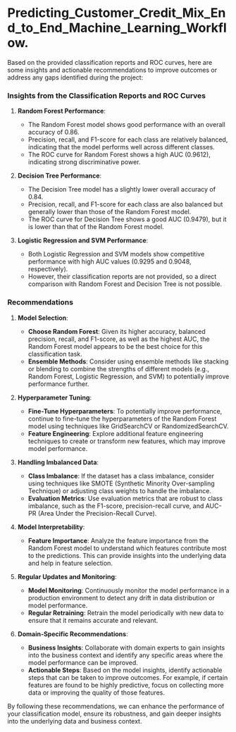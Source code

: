 ﻿# Predicting_Customer_Credit_Mix_End_to_End_Machine_Learning_Workflow.


 Based on the provided classification reports and ROC curves, here are some insights and actionable recommendations to improve outcomes or address any gaps identified during the project:

### Insights from the Classification Reports and ROC Curves

1. **Random Forest Performance**:
   - The Random Forest model shows good performance with an overall accuracy of 0.86.
   - Precision, recall, and F1-score for each class are relatively balanced, indicating that the model performs well across different classes.
   - The ROC curve for Random Forest shows a high AUC (0.9612), indicating strong discriminative power.

2. **Decision Tree Performance**:
   - The Decision Tree model has a slightly lower overall accuracy of 0.84.
   - Precision, recall, and F1-score for each class are also balanced but generally lower than those of the Random Forest model.
   - The ROC curve for Decision Tree shows a good AUC (0.9479), but it is lower than that of the Random Forest model.

3. **Logistic Regression and SVM Performance**:
   - Both Logistic Regression and SVM models show competitive performance with high AUC values (0.9295 and 0.9048, respectively).
   - However, their classification reports are not provided, so a direct comparison with Random Forest and Decision Tree is not possible.

### Recommendations

1. **Model Selection**:
   - **Choose Random Forest**: Given its higher accuracy, balanced precision, recall, and F1-score, as well as the highest AUC, the Random Forest model appears to be the best choice for this classification task.
   - **Ensemble Methods**: Consider using ensemble methods like stacking or blending to combine the strengths of different models (e.g., Random Forest, Logistic Regression, and SVM) to potentially improve performance further.

2. **Hyperparameter Tuning**:
   - **Fine-Tune Hyperparameters**: To potentially improve performance, continue to fine-tune the hyperparameters of the Random Forest model using techniques like GridSearchCV or RandomizedSearchCV.
   - **Feature Engineering**: Explore additional feature engineering techniques to create or transform new features, which may improve model performance.

3. **Handling Imbalanced Data**:
   - **Class Imbalance**: If the dataset has a class imbalance, consider using techniques like SMOTE (Synthetic Minority Over-sampling Technique) or adjusting class weights to handle the imbalance.
   - **Evaluation Metrics**: Use evaluation metrics that are robust to class imbalance, such as the F1-score, precision-recall curve, and AUC-PR (Area Under the Precision-Recall Curve).

4. **Model Interpretability**:
   - **Feature Importance**: Analyze the feature importance from the Random Forest model to understand which features contribute most to the predictions. This can provide insights into the underlying data and help in feature selection.

5. **Regular Updates and Monitoring**:
   - **Model Monitoring**: Continuously monitor the model performance in a production environment to detect any drift in data distribution or model performance.
   - **Regular Retraining**: Retrain the model periodically with new data to ensure that it remains accurate and relevant.

6. **Domain-Specific Recommendations**:
   - **Business Insights**: Collaborate with domain experts to gain insights into the business context and identify any specific areas where the model performance can be improved.
   - **Actionable Steps**: Based on the model insights, identify actionable steps that can be taken to improve outcomes. For example, if certain features are found to be highly predictive, focus on collecting more data or improving the quality of those features.

By following these recommendations, we can enhance the performance of your classification model, ensure its robustness, and gain deeper insights into the underlying data and business context.

